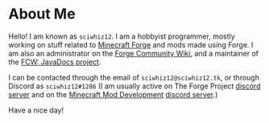 About Me
======

Hello! I am known as `sciwhiz12`. I am a hobbyist programmer, mostly working on stuff related to [Minecraft Forge][forge] and mods made using Forge. I am also an administrator on the [Forge Community Wiki][fcw], and a maintainer of the [FCW: JavaDocs project][fcw_javadocs].

I can be contacted through the email of `sciwhiz12@sciwhiz12.tk`, or through Discord as `sciwhiz12#1286` (I am usually active on The Forge Project [discord server][forge_discord] and on the [Minecraft Mod Development][mmd] [discord server][mmd_discord].)

Have a nice day!

[forge]: https://github.com/MinecraftForge/MinecraftForge
[fcw]: https://forge.gemwire.uk/index.php?title=User:Sciwhiz12
[fcw_javadocs]: https://github.com/forgecommunitywiki/javadocs
[forge_discord]: https://discord.gg/UvedJ9m
[mmd]: https://mcmoddev.com/
[mmd_discord]: https://discord.mcmoddev.com/
